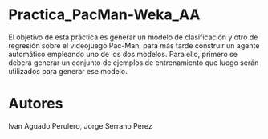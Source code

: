 # Practica_PacMan-Weka_AA
El objetivo de esta práctica es generar un modelo de clasificación y otro de regresión sobre el videojuego Pac-Man, para más tarde construir un agente automático empleando uno de los dos modelos. Para ello, primero se deberá generar un conjunto de ejemplos de entrenamiento que luego serán utilizados para generar ese modelo.

# Autores
Ivan Aguado Perulero,
Jorge Serrano Pérez
